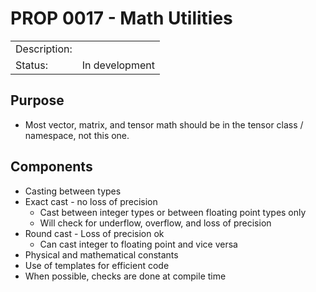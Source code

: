 # PROP 0017 - Math Utilities

|                |                                           |
|:---------------|:------------------------------------------|
| Description:   |                                           |
| Status:        | In development                            |
 

## Purpose
 * Most vector, matrix, and tensor math should be in the tensor class / namespace, not this one.

## Components
 * Casting between types
 * Exact cast - no loss of precision
   * Cast between integer types or between floating point types only
   * Will check for underflow, overflow, and loss of precision
 * Round cast - Loss of precision ok
   * Can cast integer to floating point and vice versa
 * Physical and mathematical constants
 * Use of templates for efficient code
 * When possible, checks are done at compile time
